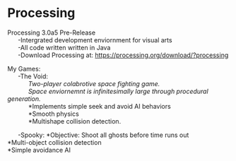 # Processing
Processing 3.0a5 Pre-Release  
&nbsp;&nbsp;&nbsp;&nbsp;&nbsp;&nbsp;-Intergrated development enviornment for visual arts  
&nbsp;&nbsp;&nbsp;&nbsp;&nbsp;&nbsp;-All code written written in Java  
&nbsp;&nbsp;&nbsp;&nbsp;&nbsp;&nbsp;-Download Processing at: https://processing.org/download/?processing  
  
My Games:  
&nbsp;&nbsp;&nbsp;&nbsp;&nbsp;&nbsp;-The Void:  
&nbsp;&nbsp;&nbsp;&nbsp;&nbsp;&nbsp;&nbsp;&nbsp;&nbsp;&nbsp;&nbsp;&nbsp;*Two-player colabrotive space fighting game.*    
&nbsp;&nbsp;&nbsp;&nbsp;&nbsp;&nbsp;&nbsp;&nbsp;&nbsp;&nbsp;&nbsp;&nbsp;*Space enviornemnt is infinitesimally large through procedural generation.*  
&nbsp;&nbsp;&nbsp;&nbsp;&nbsp;&nbsp;&nbsp;&nbsp;&nbsp;&nbsp;&nbsp;&nbsp;*Implements simple seek and avoid AI behaviors  
&nbsp;&nbsp;&nbsp;&nbsp;&nbsp;&nbsp;&nbsp;&nbsp;&nbsp;&nbsp;&nbsp;&nbsp;*Smooth physics  
&nbsp;&nbsp;&nbsp;&nbsp;&nbsp;&nbsp;&nbsp;&nbsp;&nbsp;&nbsp;&nbsp;&nbsp;*Multishape collision detection.  
  
&nbsp;&nbsp;&nbsp;&nbsp;&nbsp;&nbsp;-Spooky:    *Objective: Shoot all ghosts before time runs out  
              *Multi-object collision detection  
              *Simple avoidance AI  
              


